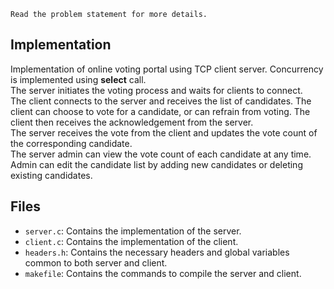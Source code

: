 ```
Read the problem statement for more details.
```
## Implementation
Implementation of online voting portal using TCP client server. Concurrency is implemented using **select** call.
<br>
The server initiates the voting process and waits for clients to connect.
<br>
The client connects to the server and receives the list of candidates. The client can choose to vote for a candidate, or can refrain from voting. The client then receives the acknowledgement from the server.
<br>
The server receives the vote from the client and updates the vote count of the corresponding candidate.
<br>
The server admin can view the vote count of each candidate at any time. Admin can edit the candidate list by adding new candidates or deleting existing candidates.

## Files
- `server.c`: Contains the implementation of the server.
- `client.c`: Contains the implementation of the client.
- `headers.h`: Contains the necessary headers and global variables common to both server and client.
- `makefile`: Contains the commands to compile the server and client.